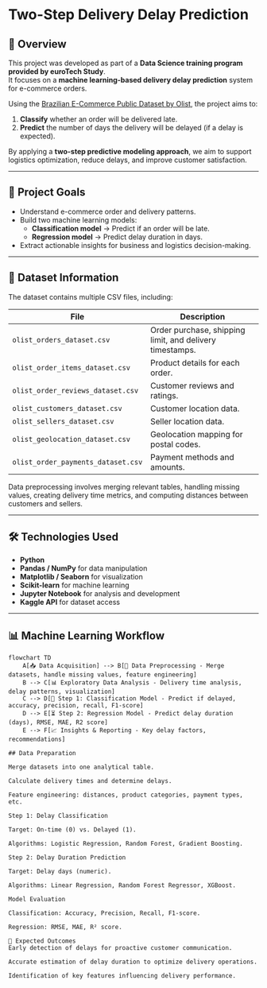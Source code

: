 # Two-Step Delivery Delay Prediction

## 📌 Overview  
This project was developed as part of a **Data Science training program provided by euroTech Study**.  
It focuses on a **machine learning-based delivery delay prediction** system for e-commerce orders.

Using the [Brazilian E-Commerce Public Dataset by Olist](https://www.kaggle.com/datasets/olistbr/brazilian-ecommerce), the project aims to:  
1. **Classify** whether an order will be delivered late.  
2. **Predict** the number of days the delivery will be delayed (if a delay is expected).

By applying a **two-step predictive modeling approach**, we aim to support logistics optimization, reduce delays, and improve customer satisfaction.

---

## 🎯 Project Goals  
- Understand e-commerce order and delivery patterns.  
- Build two machine learning models:  
  - **Classification model** → Predict if an order will be late.  
  - **Regression model** → Predict delay duration in days.  
- Extract actionable insights for business and logistics decision-making.

---

## 📂 Dataset Information  
The dataset contains multiple CSV files, including:

| File | Description |
|------|-------------|
| `olist_orders_dataset.csv` | Order purchase, shipping limit, and delivery timestamps. |
| `olist_order_items_dataset.csv` | Product details for each order. |
| `olist_order_reviews_dataset.csv` | Customer reviews and ratings. |
| `olist_customers_dataset.csv` | Customer location data. |
| `olist_sellers_dataset.csv` | Seller location data. |
| `olist_geolocation_dataset.csv` | Geolocation mapping for postal codes. |
| `olist_order_payments_dataset.csv` | Payment methods and amounts. |

Data preprocessing involves merging relevant tables, handling missing values, creating delivery time metrics, and computing distances between customers and sellers.

---

## 🛠️ Technologies Used  
- **Python**  
- **Pandas / NumPy** for data manipulation  
- **Matplotlib / Seaborn** for visualization  
- **Scikit-learn** for machine learning  
- **Jupyter Notebook** for analysis and development  
- **Kaggle API** for dataset access

---

## 📊 Machine Learning Workflow  

```mermaid
flowchart TD
    A[📥 Data Acquisition] --> B[🧹 Data Preprocessing - Merge datasets, handle missing values, feature engineering]
    B --> C[📊 Exploratory Data Analysis - Delivery time analysis, delay patterns, visualization]
    C --> D[🧠 Step 1: Classification Model - Predict if delayed, accuracy, precision, recall, F1-score]
    D --> E[⏳ Step 2: Regression Model - Predict delay duration (days), RMSE, MAE, R2 score]
    E --> F[📈 Insights & Reporting - Key delay factors, recommendations]

## Data Preparation

Merge datasets into one analytical table.

Calculate delivery times and determine delays.

Feature engineering: distances, product categories, payment types, etc.

Step 1: Delay Classification

Target: On-time (0) vs. Delayed (1).

Algorithms: Logistic Regression, Random Forest, Gradient Boosting.

Step 2: Delay Duration Prediction

Target: Delay days (numeric).

Algorithms: Linear Regression, Random Forest Regressor, XGBoost.

Model Evaluation

Classification: Accuracy, Precision, Recall, F1-score.

Regression: RMSE, MAE, R² score.

🚀 Expected Outcomes
Early detection of delays for proactive customer communication.

Accurate estimation of delay duration to optimize delivery operations.

Identification of key features influencing delivery performance.
